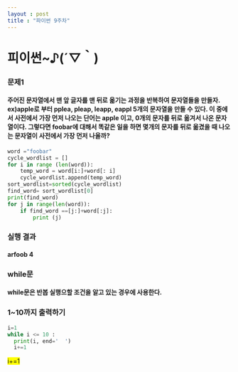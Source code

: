 ```yaml
---
layout : post
title : "파이썬 9주차"
---
```

 
 # 피이썬~♪(´▽｀)
 
 
 ### 문제1
 #### 주어진 문자열에서 맨 앞 글자를 맨 뒤로 옮기는 과정을 반복하여 문자열들을 만들자. ex)apple로 부터 pplea, pleap, leapp, eappl 5개의 문자열을 만들 수 있다. 이 중에서 사전에서 가장 먼저 나오는 단어는 apple 이고, 0개의 문자를 뒤로 옮겨서 나온 문자열이다. 그렇다면 foobar에 대해서 똑같은 일을 하면 몇개의 문자를 뒤로 옮겼을 때 나오는 문자열이 사전에서 가장 먼저 나올까?
```python
word ="foobar"
cycle_wordlist = []
for i in range (len(word)):
    temp_word = word[i:]+word[: i]
    cycle_wordlist.append(temp_word)
sort_wordlist=sorted(cycle_wordlist)
find_word= sort_wordlist[0]
print(find_word)
for j in range(len(word)):
    if find_word ==[j:]+word[:j]:
        print (j)
```
### 실행 결과
#### arfoob 4

### while문
#### while문은 반봅 실행으할 조건을 알고 있는 경우에 사용한다.
### 1~10까지 출력하기
```python
i=1
while i <= 10 :
  print(i, end='  ')
  i+=1
```
<span style="background-color:yellow">i+=1</span>
























